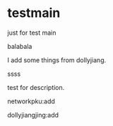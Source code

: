 testmain
========

just for test main

balabala

I add some things from dollyjiang.

ssss

test for description.

networkpku:add

dollyjiangjing:add

